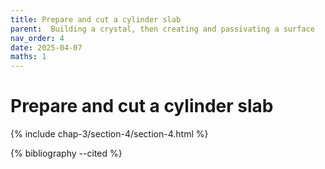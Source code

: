 ```yaml
---
title: Prepare and cut a cylinder slab
parent:  Building a crystal, then creating and passivating a surface
nav_order: 4
date: 2025-04-07
maths: 1
---
```


# Prepare and cut a cylinder slab

{% include chap-3/section-4/section-4.html %}

{% bibliography --cited %}
